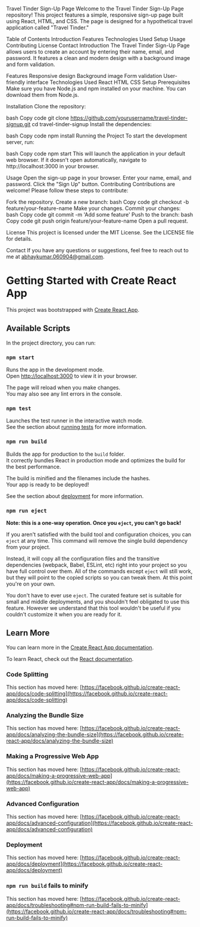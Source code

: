 Travel Tinder Sign-Up Page
Welcome to the Travel Tinder Sign-Up Page repository! This project features a simple, responsive sign-up page built using React, HTML, and CSS. The page is designed for a hypothetical travel application called "Travel Tinder."

Table of Contents
Introduction
Features
Technologies Used
Setup
Usage
Contributing
License
Contact
Introduction
The Travel Tinder Sign-Up Page allows users to create an account by entering their name, email, and password. It features a clean and modern design with a background image and form validation.

Features
Responsive design
Background image
Form validation
User-friendly interface
Technologies Used
React
HTML
CSS
Setup
Prerequisites
Make sure you have Node.js and npm installed on your machine. You can download them from Node.js.

Installation
Clone the repository:

bash
Copy code
git clone https://github.com/yourusername/travel-tinder-signup.git
cd travel-tinder-signup
Install the dependencies:

bash
Copy code
npm install
Running the Project
To start the development server, run:

bash
Copy code
npm start
This will launch the application in your default web browser. If it doesn't open automatically, navigate to http://localhost:3000 in your browser.

Usage
Open the sign-up page in your browser.
Enter your name, email, and password.
Click the "Sign Up" button.
Contributing
Contributions are welcome! Please follow these steps to contribute:

Fork the repository.
Create a new branch:
bash
Copy code
git checkout -b feature/your-feature-name
Make your changes.
Commit your changes:
bash
Copy code
git commit -m 'Add some feature'
Push to the branch:
bash
Copy code
git push origin feature/your-feature-name
Open a pull request.

License
This project is licensed under the MIT License. See the LICENSE file for details.

Contact
If you have any questions or suggestions, feel free to reach out to me at abhaykumar.060904@gmail.com.


# Getting Started with Create React App

This project was bootstrapped with [Create React App](https://github.com/facebook/create-react-app).

## Available Scripts

In the project directory, you can run:

### `npm start`

Runs the app in the development mode.\
Open [http://localhost:3000](http://localhost:3000) to view it in your browser.

The page will reload when you make changes.\
You may also see any lint errors in the console.

### `npm test`

Launches the test runner in the interactive watch mode.\
See the section about [running tests](https://facebook.github.io/create-react-app/docs/running-tests) for more information.

### `npm run build`

Builds the app for production to the `build` folder.\
It correctly bundles React in production mode and optimizes the build for the best performance.

The build is minified and the filenames include the hashes.\
Your app is ready to be deployed!

See the section about [deployment](https://facebook.github.io/create-react-app/docs/deployment) for more information.

### `npm run eject`

**Note: this is a one-way operation. Once you `eject`, you can't go back!**

If you aren't satisfied with the build tool and configuration choices, you can `eject` at any time. This command will remove the single build dependency from your project.

Instead, it will copy all the configuration files and the transitive dependencies (webpack, Babel, ESLint, etc) right into your project so you have full control over them. All of the commands except `eject` will still work, but they will point to the copied scripts so you can tweak them. At this point you're on your own.

You don't have to ever use `eject`. The curated feature set is suitable for small and middle deployments, and you shouldn't feel obligated to use this feature. However we understand that this tool wouldn't be useful if you couldn't customize it when you are ready for it.

## Learn More

You can learn more in the [Create React App documentation](https://facebook.github.io/create-react-app/docs/getting-started).

To learn React, check out the [React documentation](https://reactjs.org/).

### Code Splitting

This section has moved here: [https://facebook.github.io/create-react-app/docs/code-splitting](https://facebook.github.io/create-react-app/docs/code-splitting)

### Analyzing the Bundle Size

This section has moved here: [https://facebook.github.io/create-react-app/docs/analyzing-the-bundle-size](https://facebook.github.io/create-react-app/docs/analyzing-the-bundle-size)

### Making a Progressive Web App

This section has moved here: [https://facebook.github.io/create-react-app/docs/making-a-progressive-web-app](https://facebook.github.io/create-react-app/docs/making-a-progressive-web-app)

### Advanced Configuration

This section has moved here: [https://facebook.github.io/create-react-app/docs/advanced-configuration](https://facebook.github.io/create-react-app/docs/advanced-configuration)

### Deployment

This section has moved here: [https://facebook.github.io/create-react-app/docs/deployment](https://facebook.github.io/create-react-app/docs/deployment)

### `npm run build` fails to minify

This section has moved here: [https://facebook.github.io/create-react-app/docs/troubleshooting#npm-run-build-fails-to-minify](https://facebook.github.io/create-react-app/docs/troubleshooting#npm-run-build-fails-to-minify)
